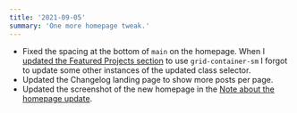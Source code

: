```yaml
---
title: '2021-09-05'
summary: 'One more homepage tweak.'
---
```


* Fixed the spacing at the bottom of ```main``` on the homepage. When I [updated the Featured Projects section](/changelog/2021-09-03/) to use ```grid-container-sm``` I forgot to update some other instances of the updated class selector.
* Updated the Changelog landing page to show more posts per page.
* Updated the screenshot of the new homepage in the [Note about the homepage update](http://localhost:8080/notes/the-sprucing-party-continues/).
